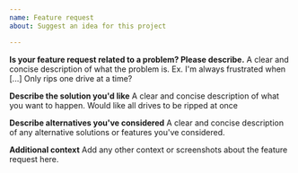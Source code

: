 ```yaml
---
name: Feature request  
about: Suggest an idea for this project

---
```


**Is your feature request related to a problem? Please describe.**
A clear and concise description of what the problem is. Ex. I'm always frustrated when [...]   Only rips one drive at a time? 

**Describe the solution you'd like**
A clear and concise description of what you want to happen.  Would like all drives to be ripped at once

**Describe alternatives you've considered**
A clear and concise description of any alternative solutions or features you've considered.

**Additional context**
Add any other context or screenshots about the feature request here.
